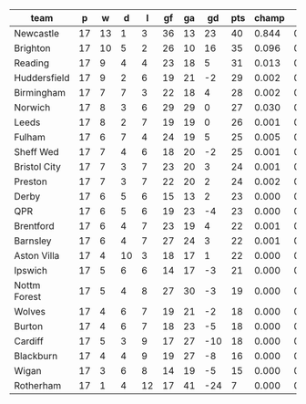 |     team     | p  | w  | d  | l  | gf | ga | gd  | pts | champ | top2  | top3  | top4  |  5-7  | bot4  | bot3  | bot2  |
|--------------|----|----|----|----|----|----|-----|-----|-------|-------|-------|-------|-------|-------|-------|-------|
| Newcastle    | 17 | 13 |  1 |  3 | 36 | 13 |  23 |  40 | 0.844 | 0.958 | 0.986 | 0.993 | 0.006 | 0.000 | 0.000 | 0.000|
| Brighton     | 17 | 10 |  5 |  2 | 26 | 10 |  16 |  35 | 0.096 | 0.497 | 0.701 | 0.809 | 0.139 | 0.000 | 0.000 | 0.000|
| Reading      | 17 |  9 |  4 |  4 | 23 | 18 |   5 |  31 | 0.013 | 0.117 | 0.268 | 0.413 | 0.284 | 0.002 | 0.001 | 0.000|
| Huddersfield | 17 |  9 |  2 |  6 | 19 | 21 |  -2 |  29 | 0.002 | 0.025 | 0.068 | 0.125 | 0.228 | 0.021 | 0.009 | 0.003|
| Birmingham   | 17 |  7 |  7 |  3 | 22 | 18 |   4 |  28 | 0.002 | 0.024 | 0.071 | 0.131 | 0.240 | 0.019 | 0.010 | 0.004|
| Norwich      | 17 |  8 |  3 |  6 | 29 | 29 |   0 |  27 | 0.030 | 0.217 | 0.426 | 0.574 | 0.235 | 0.001 | 0.000 | 0.000|
| Leeds        | 17 |  8 |  2 |  7 | 19 | 19 |   0 |  26 | 0.001 | 0.015 | 0.044 | 0.086 | 0.182 | 0.035 | 0.018 | 0.006|
| Fulham       | 17 |  6 |  7 |  4 | 24 | 19 |   5 |  25 | 0.005 | 0.057 | 0.140 | 0.246 | 0.274 | 0.010 | 0.004 | 0.001|
| Sheff Wed    | 17 |  7 |  4 |  6 | 18 | 20 |  -2 |  25 | 0.001 | 0.007 | 0.023 | 0.053 | 0.145 | 0.056 | 0.032 | 0.013|
| Bristol City | 17 |  7 |  3 |  7 | 23 | 20 |   3 |  24 | 0.001 | 0.017 | 0.052 | 0.105 | 0.202 | 0.033 | 0.017 | 0.006|
| Preston      | 17 |  7 |  3 |  7 | 22 | 20 |   2 |  24 | 0.002 | 0.020 | 0.068 | 0.131 | 0.218 | 0.030 | 0.015 | 0.006|
| Derby        | 17 |  6 |  5 |  6 | 15 | 13 |   2 |  23 | 0.000 | 0.002 | 0.008 | 0.019 | 0.063 | 0.151 | 0.096 | 0.045|
| QPR          | 17 |  6 |  5 |  6 | 19 | 23 |  -4 |  23 | 0.000 | 0.006 | 0.020 | 0.047 | 0.122 | 0.078 | 0.046 | 0.021|
| Brentford    | 17 |  6 |  4 |  7 | 23 | 19 |   4 |  22 | 0.001 | 0.005 | 0.014 | 0.032 | 0.096 | 0.106 | 0.062 | 0.032|
| Barnsley     | 17 |  6 |  4 |  7 | 27 | 24 |   3 |  22 | 0.001 | 0.023 | 0.071 | 0.134 | 0.227 | 0.026 | 0.013 | 0.004|
| Aston Villa  | 17 |  4 | 10 |  3 | 18 | 17 |   1 |  22 | 0.000 | 0.004 | 0.014 | 0.035 | 0.108 | 0.098 | 0.057 | 0.024|
| Ipswich      | 17 |  5 |  6 |  6 | 14 | 17 |  -3 |  21 | 0.000 | 0.001 | 0.002 | 0.004 | 0.021 | 0.348 | 0.246 | 0.143|
| Nottm Forest | 17 |  5 |  4 |  8 | 27 | 30 |  -3 |  19 | 0.000 | 0.006 | 0.017 | 0.040 | 0.105 | 0.101 | 0.056 | 0.025|
| Wolves       | 17 |  4 |  6 |  7 | 19 | 21 |  -2 |  18 | 0.000 | 0.000 | 0.002 | 0.006 | 0.029 | 0.294 | 0.198 | 0.111|
| Burton       | 17 |  4 |  6 |  7 | 18 | 23 |  -5 |  18 | 0.000 | 0.000 | 0.003 | 0.008 | 0.036 | 0.266 | 0.180 | 0.097|
| Cardiff      | 17 |  5 |  3 |  9 | 17 | 27 | -10 |  18 | 0.000 | 0.000 | 0.002 | 0.006 | 0.026 | 0.328 | 0.229 | 0.132|
| Blackburn    | 17 |  4 |  4 |  9 | 19 | 27 |  -8 |  16 | 0.000 | 0.000 | 0.001 | 0.002 | 0.012 | 0.450 | 0.334 | 0.204|
| Wigan        | 17 |  3 |  6 |  8 | 14 | 19 |  -5 |  15 | 0.000 | 0.000 | 0.000 | 0.001 | 0.004 | 0.684 | 0.577 | 0.430|
| Rotherham    | 17 |  1 |  4 | 12 | 17 | 41 | -24 |   7 | 0.000 | 0.000 | 0.000 | 0.000 | 0.000 | 0.865 | 0.801 | 0.693|
